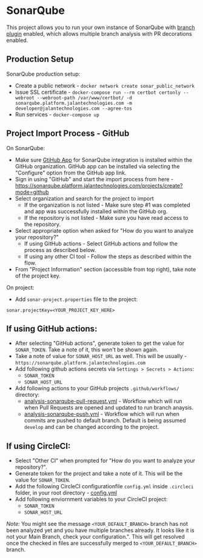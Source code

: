 # SonarQube

This project allows you to run your own instance of SonarQube with [branch plugin](https://github.com/mc1arke/sonarqube-community-branch-plugin) enabled, which allows multiple branch analysis with PR decorations enabled.

## Production Setup

SonarQube production setup:

- Create a public network - `docker network create sonar_public_network`
- Issue SSL certificate - `docker-compose run --rm certbot certonly --webroot --webroot-path /var/www/certbot/ -d sonarqube.platform.jalantechnologies.com -m developer@jalantechnologies.com --agree-tos`
- Run services - `docker-compose up`

## Project Import Process - GitHub

On SonarQube:
- Make sure [GtiHub App](https://github.com/apps/jtc-platform-sonarqube) for SonarQube integration is installed within the GitHub organization. GitHub app can be installed via selecting the "Configure" option from the GitHub app link.
- Sign in using "GitHub" and start the import process from here - https://sonarqube.platform.jalantechnologies.com/projects/create?mode=github
- Select organization and search for the project to import
    - If the organization is not listed - Make sure step #1 was completed and app was successfully installed within the GitHub org.
    - If the repository is not listed - Make sure you have read access to the repository.
- Select appropriate option when asked for "How do you want to analyze your repository?"
    - If using GitHub actions - Select GitHub actions and follow the process as described below.
    - If using any other CI tool - Follow the steps as described within the flow.
- From "Project Information" section (accessible from top right), take note of the project key.

On project:
- Add `sonar-project.properties` file to the project:
```
sonar.projectKey=<YOUR_PROJECT_KEY_HERE>
```

## If using GitHub actions:
- After selecting "GitHub actions", generate token to get the value for `SONAR_TOKEN`. Take a note of it, this won't be shown again.
- Take a note of value for `SONAR_HOST_URL` as well. This will be usually - `https://sonarqube.platform.jalantechnologies.com`
- Add following github actions secrets via `Settings > Secrets > Actions`:
    - `SONAR_TOKEN`
    - `SONAR_HOST_URL`
- Add following actions to your GitHub projects `.github/workflows/` directory:
    - [analysis-sonarqube-pull-request.yml](https://github.com/jalantechnologies/platform-sonarqube/blob/main/github/actions/analysis-sonarqube-pull-request.yml) - Workflow which will run when Pull Requests are opened and updated to run branch anaysis.
    - [analysis-sonarqube-push.yml](https://github.com/jalantechnologies/platform-sonarqube/blob/main/github/actions/analysis-sonarqube-push.yml) - Workflow which will run when commits are pushed to default branch. Default is being assumed `develop` and can be changed according to the project.

## If using CircleCI:
- Select "Other CI" when prompted for "How do you want to analyze your repository?".
- Generate token for the project and take a note of it. This will be the value for `SONAR_TOKEN`.
- Add the following CircleCI configurationfile `config.yml` inside `.circleci` folder, in your root directory - [config.yml](https://github.com/jalantechnologies/platform-sonarqube/blob/main/circleci/workflows/config.yml)
- Add following enviornment variables to your CircleCI project:
    - `SONAR_TOKEN`
    - `SONAR_HOST_URL`

_Note:_ You might see the message `<YOUR_DEFAULT_BRANCH>` branch has not been analyzed yet and you have multiple branches already. It looks like it is not your Main Branch, check your configuration.". This will get resolved once the checked in files are successfully merged to `<YOUR_DEFAULT_BRANCH>` branch.
